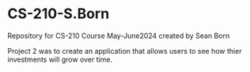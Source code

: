 # CS-210-S.Born
Repository for CS-210 Course May-June2024 created by Sean Born 

Project 2 was to create an application that allows users to see how thier investments will grow over time. 
